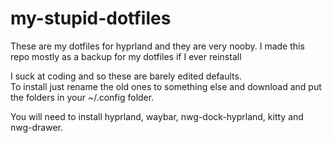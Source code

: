 # my-stupid-dotfiles
These are my dotfiles for hyprland and they are very nooby.
I made this repo mostly as a backup for my dotfiles if I ever reinstall 

I suck at coding and so these are barely edited defaults.  
To install just rename the old ones to something else and download and put the folders in your ~/.config folder. 

You will need to install hyprland, waybar, nwg-dock-hyprland, kitty and nwg-drawer.
